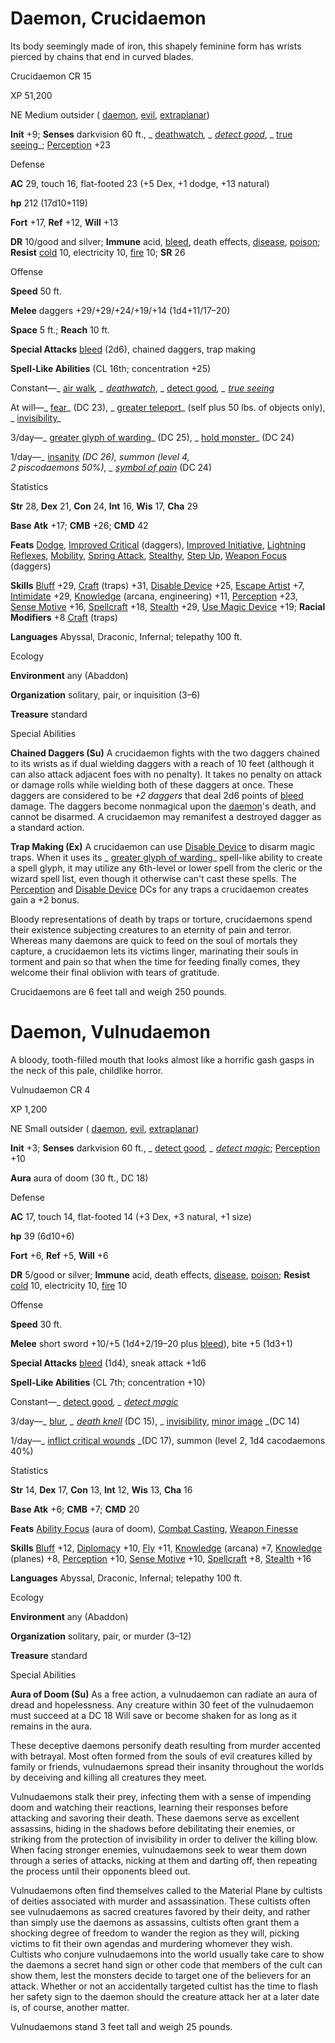 # Daemon, Crucidaemon

Its body seemingly made of iron, this shapely feminine form has wrists pierced by chains that end in curved blades.

Crucidaemon CR 15

XP 51,200

NE Medium outsider ( [daemon](monsters/creatureTypes.md#_daemon-subtype), [evil](monsters/creatureTypes.md#_evil-subtype), [extraplanar](monsters/creatureTypes.md#_extraplanar-subtype))

**Init** +9; **Senses** darkvision 60 ft., _ [deathwatch](spells/deathwatch.md#_deathwatch)_, _ [detect good](spells/detectGood.md#_detect-good)_, _ [true seeing](spells/trueSeeing.md#_true-seeing)_; [Perception](skills/perception.md#_perception) +23

Defense

**AC** 29, touch 16, flat-footed 23 (+5 Dex, +1 dodge, +13 natural)

**hp** 212 (17d10+119)

**Fort** +17, **Ref** +12, **Will** +13

**DR** 10/good and silver; **Immune** acid, [bleed](monsters/universalMonsterRules.md#_bleed), death effects, [disease](monsters/universalMonsterRules.md#_disease-(ex-or-su)), [poison](monsters/universalMonsterRules.md#_poison-(ex-or-su)); **Resist** [cold](monsters/creatureTypes.md#_cold-subtype) 10, electricity 10, [fire](monsters/creatureTypes.md#_fire-subtype) 10; **SR** 26

Offense

**Speed** 50 ft.

**Melee** daggers +29/+29/+24/+19/+14 (1d4+11/17–20)

**Space** 5 ft.; **Reach** 10 ft.

**Special Attacks** [bleed](monsters/universalMonsterRules.md#_bleed) (2d6), chained daggers, trap making

**Spell-Like Abilities** (CL 16th; concentration +25)

Constant—_ [air walk](spells/airWalk.md#_air-walk)_, _ [deathwatch](spells/deathwatch.md#_deathwatch)_, _ [detect good](spells/detectGood.md#_detect-good)_, _ [true seeing](spells/trueSeeing.md#_true-seeing)_

At will—_ [fear](spells/fear.md#_fear)_ (DC 23), _ [greater teleport](spells/teleport.md#_teleport-greater)_ (self plus 50 lbs. of objects only), _ [invisibility](spells/invisibility.md#_invisibility)_

3/day—_ [greater glyph of warding](spells/glyphOfWarding.md#_glyph-of-warding-greater)_ (DC 25), _ [hold monster](spells/holdMonster.md#_hold-monster)_ (DC 24)

1/day—_ [insanity](spells/insanity.md#_insanity) _(DC 26), summon (level 4,   
2 piscodaemons 50%), _ [symbol of pain](spells/symbolOfPain.md#_symbol-of-pain)_ (DC 24)

Statistics

**Str** 28, **Dex** 21, **Con** 24, **Int** 16, **Wis** 17, **Cha** 29

**Base Atk** +17; **CMB** +26; **CMD** 42

**Feats** [Dodge](feats.md#_dodge), [Improved Critical](feats.md#_improved-critical) (daggers), [Improved Initiative](feats.md#_improved-initiative), [Lightning Reflexes](feats.md#_lightning-reflexes), [Mobility](feats.md#_mobility), [Spring Attack](feats.md#_spring-attack), [Stealthy](feats.md#_stealthy), [Step Up](feats.md#_step-up), [Weapon Focus](feats.md#_weapon-focus) (daggers)

**Skills** [Bluff](skills/bluff.md#_bluff) +29, [Craft](skills/craft.md#_craft) (traps) +31, [Disable Device](skills/disableDevice.md#_disable-device) +25, [Escape Artist](skills/escapeArtist.md#_escape-artist) +7, [Intimidate](skills/intimidate.md#_intimidate) +29, [Knowledge](skills/knowledge.md#_knowledge) (arcana, engineering) +11, [Perception](skills/perception.md#_perception) +23, [Sense Motive](skills/senseMotive.md#_sense-motive) +16, [Spellcraft](skills/spellcraft.md#_spellcraft) +18, [Stealth](skills/stealth.md#_stealth) +29, [Use Magic Device](skills/useMagicDevice.md#_use-magic-device) +19; **Racial Modifiers** +8 [Craft](skills/craft.md#_craft) (traps)

**Languages** Abyssal, Draconic, Infernal; telepathy 100 ft.

Ecology

**Environment** any (Abaddon)

**Organization** solitary, pair, or inquisition (3–6)

**Treasure** standard

Special Abilities

**Chained Daggers (Su)** A crucidaemon fights with the two daggers chained to its wrists as if dual wielding daggers with a reach of 10 feet (although it can also attack adjacent foes with no penalty). It takes no penalty on attack or damage rolls while wielding both of these daggers at once. These daggers are considered to be _+2 daggers_ that deal 2d6 points of [bleed](monsters/universalMonsterRules.md#_bleed) damage. The daggers become nonmagical upon the [daemon](monsters/creatureTypes.md#_daemon-subtype)'s death, and cannot be disarmed. A crucidaemon may remanifest a destroyed dagger as a standard action.

**Trap Making (Ex)** A crucidaemon can use [Disable Device](skills/disableDevice.md#_disable-device) to disarm magic traps. When it uses its _ [greater glyph of warding](spells/glyphOfWarding.md#_glyph-of-warding-greater)_ spell-like ability to create a spell glyph, it may utilize any 6th-level or lower spell from the cleric or the wizard spell list, even though it otherwise can't cast these spells. The [Perception](skills/perception.md#_perception) and [Disable Device](skills/disableDevice.md#_disable-device) DCs for any traps a crucidaemon creates gain a +2 bonus.

Bloody representations of death by traps or torture, crucidaemons spend their existence subjecting creatures to an eternity of pain and terror. Whereas many daemons are quick to feed on the soul of mortals they capture, a crucidaemon lets its victims linger, marinating their souls in torment and pain so that when the time for feeding finally comes, they welcome their final oblivion with tears of gratitude.

Crucidaemons are 6 feet tall and weigh 250 pounds.

# Daemon, Vulnudaemon

A bloody, tooth-filled mouth that looks almost like a horrific gash gasps in the neck of this pale, childlike horror.

Vulnudaemon CR 4

XP 1,200

NE Small outsider ( [daemon](monsters/creatureTypes.md#_daemon-subtype), [evil](monsters/creatureTypes.md#_evil-subtype), [extraplanar](monsters/creatureTypes.md#_extraplanar-subtype))

**Init** +3; **Senses** darkvision 60 ft., _ [detect good](spells/detectGood.md#_detect-good)_, _ [detect magic](spells/detectMagic.md#_detect-magic)_; [Perception](skills/perception.md#_perception) +10

**Aura** aura of doom (30 ft., DC 18)

Defense

**AC** 17, touch 14, flat-footed 14 (+3 Dex, +3 natural, +1 size)

**hp** 39 (6d10+6)

**Fort** +6, **Ref** +5, **Will** +6

**DR** 5/good or silver; **Immune** acid, death effects, [disease](monsters/universalMonsterRules.md#_disease-(ex-or-su)), [poison](monsters/universalMonsterRules.md#_poison-(ex-or-su)); **Resist** [cold](monsters/creatureTypes.md#_cold-subtype) 10, electricity 10, [fire](monsters/creatureTypes.md#_fire-subtype) 10

Offense

**Speed** 30 ft.

**Melee** short sword +10/+5 (1d4+2/19–20 plus [bleed](monsters/universalMonsterRules.md#_bleed)), bite +5 (1d3+1)

**Special Attacks** [bleed](monsters/universalMonsterRules.md#_bleed) (1d4), sneak attack +1d6

**Spell-Like Abilities** (CL 7th; concentration +10)

Constant—_ [detect good](spells/detectGood.md#_detect-good)_, _ [detect magic](spells/detectMagic.md#_detect-magic)_

3/day—_ [blur](spells/blur.md#_blur)_, _ [death knell](spells/deathKnell.md#_death-knell)_ (DC 15), _ [invisibility](spells/invisibility.md#_invisibility), [minor image](spells/minorImage.md#_minor-image) _(DC 14)

1/day—_ [inflict critical wounds](spells/inflictCriticalWounds.md#_inflict-critical-wounds) _(DC 17), summon (level 2, 1d4 cacodaemons 40%)

Statistics

**Str** 14, **Dex** 17, **Con** 13, **Int** 12, **Wis** 13, **Cha** 16

**Base Atk** +6; **CMB** +7; **CMD** 20

**Feats** [Ability Focus](monsters/monsterFeats.md#_ability-focus) (aura of doom), [Combat Casting](feats.md#_combat-casting), [Weapon Finesse](feats.md#_weapon-finesse)

**Skills** [Bluff](skills/bluff.md#_bluff) +12, [Diplomacy](skills/diplomacy.md#_diplomacy) +10, [Fly](skills/fly.md#_fly) +11, [Knowledge](skills/knowledge.md#_knowledge) (arcana) +7, [Knowledge](skills/knowledge.md#_knowledge) (planes) +8, [Perception](skills/perception.md#_perception) +10, [Sense Motive](skills/senseMotive.md#_sense-motive) +10, [Spellcraft](skills/spellcraft.md#_spellcraft) +8, [Stealth](skills/stealth.md#_stealth) +16

**Languages** Abyssal, Draconic, Infernal; telepathy 100 ft.

Ecology

**Environment** any (Abaddon)

**Organization** solitary, pair, or murder (3–12)

**Treasure** standard

Special Abilities

**Aura of Doom (Su)** As a free action, a vulnudaemon can radiate an aura of dread and hopelessness. Any creature within 30 feet of the vulnudaemon must succeed at a DC 18 Will save or become shaken for as long as it remains in the aura.

These deceptive daemons personify death resulting from murder accented with betrayal. Most often formed from the souls of evil creatures killed by family or friends, vulnudaemons spread their insanity throughout the worlds by deceiving and killing all creatures they meet.

Vulnudaemons stalk their prey, infecting them with a sense of impending doom and watching their reactions, learning their responses before attacking and savoring their death. These daemons serve as excellent assassins, hiding in the shadows before debilitating their enemies, or striking from the protection of invisibility in order to deliver the killing blow. When facing stronger enemies, vulnudaemons seek to wear them down through a series of attacks, nicking at them and darting off, then repeating the process until their opponents bleed out.

Vulnudaemons often find themselves called to the Material Plane by cultists of deities associated with murder and assassination. These cultists often see vulnudaemons as sacred creatures favored by their deity, and rather than simply use the daemons as assassins, cultists often grant them a shocking degree of freedom to wander the region as they will, picking victims to fit their own agendas and murdering whomever they wish. Cultists who conjure vulnudaemons into the world usually take care to show the daemons a secret hand sign or other code that members of the cult can show them, lest the monsters decide to target one of the believers for an attack. Whether or not an accidentally targeted cultist has the time to flash her safety sign to the daemon should the creature attack her at a later date is, of course, another matter.

Vulnudaemons stand 3 feet tall and weigh 25 pounds.

